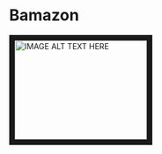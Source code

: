# Bamazon

<a href="http://www.youtube.com/watch?feature=player_embedded&v=R7c30MtEYqM
" target="_blank"><img src="http://img.youtube.com/vi/R7c30MtEYqM/0.jpg" 
alt="IMAGE ALT TEXT HERE" width="240" height="180" border="10" /></a>
